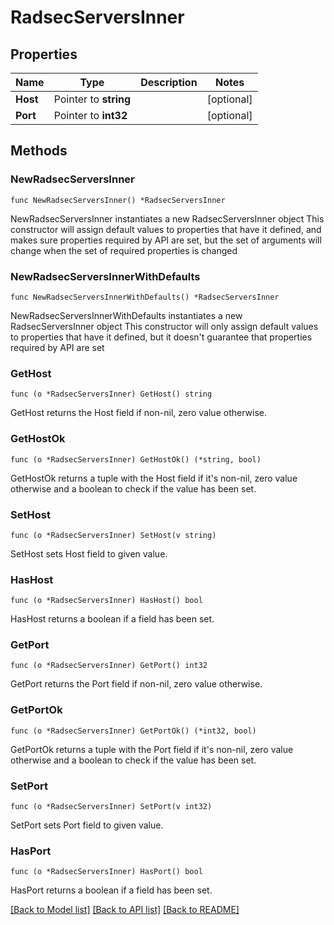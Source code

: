 # RadsecServersInner

## Properties

Name | Type | Description | Notes
------------ | ------------- | ------------- | -------------
**Host** | Pointer to **string** |  | [optional] 
**Port** | Pointer to **int32** |  | [optional] 

## Methods

### NewRadsecServersInner

`func NewRadsecServersInner() *RadsecServersInner`

NewRadsecServersInner instantiates a new RadsecServersInner object
This constructor will assign default values to properties that have it defined,
and makes sure properties required by API are set, but the set of arguments
will change when the set of required properties is changed

### NewRadsecServersInnerWithDefaults

`func NewRadsecServersInnerWithDefaults() *RadsecServersInner`

NewRadsecServersInnerWithDefaults instantiates a new RadsecServersInner object
This constructor will only assign default values to properties that have it defined,
but it doesn't guarantee that properties required by API are set

### GetHost

`func (o *RadsecServersInner) GetHost() string`

GetHost returns the Host field if non-nil, zero value otherwise.

### GetHostOk

`func (o *RadsecServersInner) GetHostOk() (*string, bool)`

GetHostOk returns a tuple with the Host field if it's non-nil, zero value otherwise
and a boolean to check if the value has been set.

### SetHost

`func (o *RadsecServersInner) SetHost(v string)`

SetHost sets Host field to given value.

### HasHost

`func (o *RadsecServersInner) HasHost() bool`

HasHost returns a boolean if a field has been set.

### GetPort

`func (o *RadsecServersInner) GetPort() int32`

GetPort returns the Port field if non-nil, zero value otherwise.

### GetPortOk

`func (o *RadsecServersInner) GetPortOk() (*int32, bool)`

GetPortOk returns a tuple with the Port field if it's non-nil, zero value otherwise
and a boolean to check if the value has been set.

### SetPort

`func (o *RadsecServersInner) SetPort(v int32)`

SetPort sets Port field to given value.

### HasPort

`func (o *RadsecServersInner) HasPort() bool`

HasPort returns a boolean if a field has been set.


[[Back to Model list]](../README.md#documentation-for-models) [[Back to API list]](../README.md#documentation-for-api-endpoints) [[Back to README]](../README.md)



